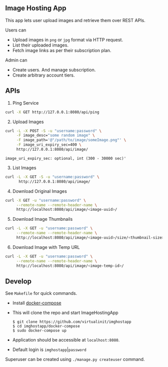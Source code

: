 Image Hosting App
-----------------

This app lets user upload images and retrieve them over REST APIs.

Users can
- Upload images in `png` or `jpg` format via HTTP request.
- List their uploaded images.
- Fetch image links as per their subscription plan.

Admin can
- Create users. And manage subscription.
- Create arbitrary account tiers.

APIs
-------
1. Ping Service
```bash
curl -X GET http://127.0.0.1:8080/api/ping
```
2. Upload Images
```bash
curl -L -X POST -S -u "username:password" \
     -F image_desc="some random image" \
     -F image_path='@"/path/to/image/someImage.png"' \
     -F image_uri_expiry_sec=400 \
     http://127.0.0.1:8080/api/image/
```
```
image_uri_expiry_sec: optional, int (300 - 30000 sec)'
```
3. List Images
```bash
curl -L -X GET -S -u "username:password" \
      http://127.0.0.1:8080/api/image/
```
4. Download Original Images
```bash
curl -X GET -u "username:password" \
     --remote-name --remote-header-name \
     http://localhost:8080/api/image/<image-uuid>/
```
5. Download Image Thumbnails
```bash
curl -L -X GET -u "username:password" \
     --remote-name --remote-header-name \
     http://localhost:8080/api/image/<image-uuid>/size/<thumbnail-size>/
```
6. Download Image with Temp URL
```bash
curl -L -X GET -u "username:password" \
     --remote-name --remote-header-name \
     http://localhost:8080/api/image/<image-temp-id>/
```

Develop
-------
See `Makefile` for quick commands.

- Install [docker-compose](https://docs.docker.com/compose) 

- This will clone the repo and start ImageHostingApp
  ```shell
  $ git clone https://github.com/virtualinit/imghostapp
  $ cd imghostapp/docker-compose
  $ sudo docker-compose up
  ```

- Application should be accessible at `localhost:8080`.
- Default login is `imghostapp`|`password`

Superuser can be created using `./manage.py createuser` command.
